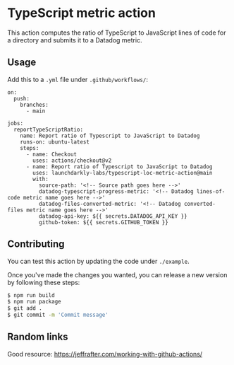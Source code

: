 # TypeScript metric action

This action computes the ratio of TypeScript to JavaScript lines of code for a directory and submits it
to a Datadog metric.

## Usage

Add this to a `.yml` file under `.github/workflows/`:

```
on:
  push:
    branches:
      - main

jobs:
  reportTypeScriptRatio:
    name: Report ratio of Typescript to JavaScript to Datadog
    runs-on: ubuntu-latest
    steps:
      - name: Checkout
        uses: actions/checkout@v2
      - name: Report ratio of Typescript to JavaScript to Datadog
        uses: launchdarkly-labs/typescript-loc-metric-action@main
        with:
          source-path: '<!-- Source path goes here -->'
          datadog-typescript-progress-metric: '<!-- Datadog lines-of-code metric name goes here -->'
          datadog-files-converted-metric: '<!-- Datadog converted-files metric name goes here -->'
          datadog-api-key: ${{ secrets.DATADOG_API_KEY }}
          github-token: ${{ secrets.GITHUB_TOKEN }}
```

## Contributing

You can test this action by updating the code under `./example`.

Once you've made the changes you wanted, you can release a new version by following these steps:

```bash
$ npm run build
$ npm run package
$ git add .
$ git commit -m 'Commit message'
```

## Random links

Good resource: https://jeffrafter.com/working-with-github-actions/
